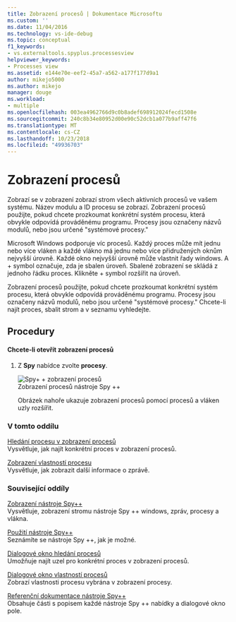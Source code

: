 ```yaml
---
title: Zobrazení procesů | Dokumentace Microsoftu
ms.custom: ''
ms.date: 11/04/2016
ms.technology: vs-ide-debug
ms.topic: conceptual
f1_keywords:
- vs.externaltools.spyplus.processesview
helpviewer_keywords:
- Processes view
ms.assetid: e144e70e-eef2-45a7-a562-a177f177d9a1
author: mikejo5000
ms.author: mikejo
manager: douge
ms.workload:
- multiple
ms.openlocfilehash: 003ea4962766d9c0b8adef698912024fecd1508e
ms.sourcegitcommit: 240c8b34e80952d00e90c52dcb1a077b9aff47f6
ms.translationtype: MT
ms.contentlocale: cs-CZ
ms.lasthandoff: 10/23/2018
ms.locfileid: "49936703"
---
```

# <a name="processes-view"></a>Zobrazení procesů
Zobrazí se v zobrazení zobrazí strom všech aktivních procesů ve vašem systému. Název modulu a ID procesu se zobrazí. Zobrazení procesů použijte, pokud chcete prozkoumat konkrétní systém procesu, která obvykle odpovídá prováděnému programu. Procesy jsou označeny názvů modulů, nebo jsou určené "systémové procesy."  
  
 Microsoft Windows podporuje víc procesů. Každý proces může mít jednu nebo více vláken a každé vlákno má jednu nebo více přidružených oknům nejvyšší úrovně. Každé okno nejvyšší úrovně může vlastnit řady windows. A + symbol označuje, zda je sbalen úroveň. Sbalené zobrazení se skládá z jednoho řádku proces. Klikněte + symbol rozšířit na úroveň.  
  
 Zobrazení procesů použijte, pokud chcete prozkoumat konkrétní systém procesu, která obvykle odpovídá prováděnému programu. Procesy jsou označeny názvů modulů, nebo jsou určené "systémové procesy." Chcete-li najít proces, sbalit strom a v seznamu vyhledejte.  
  
## <a name="procedures"></a>Procedury  
  
#### <a name="to-open-the-processes-view"></a>Chcete-li otevřít zobrazení procesů  
  
1. Z **Spy** nabídce zvolte **procesy**.  
  
   ![Spy&#43; &#43; zobrazení procesů](../debugger/media/spy--_processes.png "nástroje Spy ++ _Processes")  
   Zobrazení procesů nástroje Spy ++  
  
   Obrázek nahoře ukazuje zobrazení procesů pomocí procesů a vláken uzly rozšířit.  
  
### <a name="in-this-section"></a>V tomto oddílu  
 [Hledání procesu v zobrazení procesů](../debugger/how-to-search-for-a-process-in-processes-view.md)  
 Vysvětluje, jak najít konkrétní proces v zobrazení procesů.  
  
 [Zobrazení vlastností procesu](../debugger/how-to-display-process-properties.md)  
 Vysvětluje, jak zobrazit další informace o zprávě.  
  
### <a name="related-sections"></a>Související oddíly  
 [Zobrazení nástroje Spy++](../debugger/spy-increment-views.md)  
 Vysvětluje, zobrazení stromu nástroje Spy ++ windows, zpráv, procesy a vlákna.  
  
 [Použití nástroje Spy++](../debugger/using-spy-increment.md)  
 Seznámíte se nástroje Spy ++, jak je možné.  
  
 [Dialogové okno hledání procesů](../debugger/process-search-dialog-box.md)  
 Umožňuje najít uzel pro konkrétní proces v zobrazení procesů.  
  
 [Dialogové okno vlastností procesů](../debugger/process-properties-dialog-box.md)  
 Zobrazí vlastnosti procesu vybrána v zobrazení procesy.  
  
 [Referenční dokumentace nástroje Spy++](../debugger/spy-increment-reference.md)  
 Obsahuje části s popisem každé nástroje Spy ++ nabídky a dialogové okno pole.